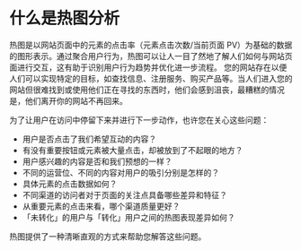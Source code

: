 # 什么是热图分析

热图是以网站页面中的元素的点击率（元素点击次数/当前页面 PV）为基础的数据的图形表示。通过聚合用户行为，热图可以让人一目了然地了解人们如何与网站页面进行交互，这有助于识别用户行为趋势并优化进一步流程。 您的网站存在以便人们可以实现特定的目标，如查找信息、注册服务、购买产品等。当人们进入您的网站但很难找到或使用他们正在寻找的东西时，他们会感到沮丧，最糟糕的情况是，他们离开你的网站不再回来。

为了让用户在访问中停留下来并进行下一步动作，也许您在关心这些问题：

* 用户是否点击了我们希望互动的内容？
* 有没有重要按钮或元素被大量点击，却被放到了不起眼的地方？
* 用户感兴趣的内容是否和我们预想的一样？
* 不同的运营位、不同的内容对用户的吸引分别是怎样的？
* 具体元素的点击数据如何？
* 不同渠道的访问者对于页面的关注点具备哪些差异和特征？
* 从重要元素的点击来看，哪个渠道质量更好？
* 「未转化」的用户与「转化」用户之间的热图表现差异如何？

热图提供了一种清晰直观的方式来帮助您解答这些问题。

